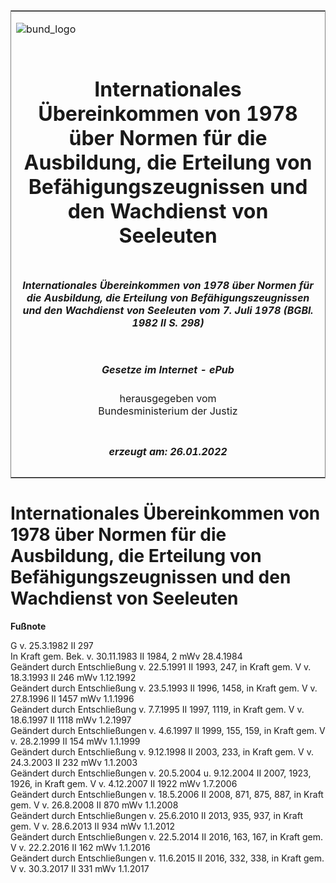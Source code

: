 <span id="DECKBLATT.html"></span>

<table border="0" frame="border" width="100%">

<tr valign="top">

<td align="left">

![bund\_logo](BfJ_2021_Web_de_de.gif)

</td>

<td align="right">

 

</td>

</tr>

<tr align="center" valign="middle">

<td colspan="2">

# Internationales Übereinkommen von 1978 über Normen für die Ausbildung, die Erteilung von Befähigungszeugnissen und den Wachdienst von Seeleuten

</td>

</tr>

<tr align="center" valign="middle">

<td colspan="2">

##### Internationales Übereinkommen von 1978 über Normen für die Ausbildung, die Erteilung von Befähigungszeugnissen und den Wachdienst von Seeleuten vom 7. Juli 1978 (BGBl. 1982 II S. 298)

</td>

</tr>

<tr align="center" valign="middle">

<td colspan="2">

  
  

##### Gesetze im Internet - ePub  
  
herausgegeben vom  
Bundesministerium der Justiz

</td>

</tr>

<tr align="center" valign="bottom">

<td colspan="2">

  
  

##### erzeugt am: 26.01.2022

</td>

</tr>

</table>

<span id="BJNR202980982.html"></span>

# Internationales Übereinkommen von 1978 über Normen für die Ausbildung, die Erteilung von Befähigungszeugnissen und den Wachdienst von Seeleuten

<div>

  
**Fußnote**

<div class="jnhtml">

<div>

<div class="jurAbsatz">

G v. 25.3.1982 II 297  
In Kraft gem. Bek. v. 30.11.1983 II 1984, 2 mWv 28.4.1984  
Geändert durch Entschließung v. 22.5.1991 II 1993, 247, in Kraft gem. V
v. 18.3.1993 II 246 mWv 1.12.1992  
Geändert durch Entschließung v. 23.5.1993 II 1996, 1458, in Kraft gem. V
v. 27.8.1996 II 1457 mWv 1.1.1996  
Geändert durch Entschließung v. 7.7.1995 II 1997, 1119, in Kraft gem. V
v. 18.6.1997 II 1118 mWv 1.2.1997  
Geändert durch Entschließungen v. 4.6.1997 II 1999, 155, 159, in Kraft
gem. V v. 28.2.1999 II 154 mWv 1.1.1999  
Geändert durch Entschließung v. 9.12.1998 II 2003, 233, in Kraft gem. V
v. 24.3.2003 II 232 mWv 1.1.2003  
Geändert durch Entschließungen v. 20.5.2004 u. 9.12.2004 II 2007, 1923,
1926, in Kraft gem. V v. 4.12.2007 II 1922 mWv 1.7.2006  
Geändert durch Entschließungen v. 18.5.2006 II 2008, 871, 875, 887, in
Kraft gem. V v. 26.8.2008 II 870 mWv 1.1.2008  
Geändert durch Entschließungen v. 25.6.2010 II 2013, 935, 937, in Kraft
gem. V v. 28.6.2013 II 934 mWv 1.1.2012  
Geändert durch Entschließungen v. 22.5.2014 II 2016, 163, 167, in Kraft
gem. V v. 22.2.2016 II 162 mWv 1.1.2016  
Geändert durch Entschließungen v. 11.6.2015 II 2016, 332, 338, in Kraft
gem. V v. 30.3.2017 II 331 mWv 1.1.2017

</div>

</div>

</div>

</div>
